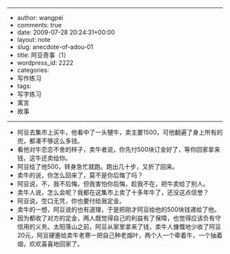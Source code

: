 - --
- author: wangpei
- comments: true
- date: 2009-07-28 20:24:31+00:00
- layout: note
- slug: anecdote-of-adou-01
- title: 阿豆奇事（1）
- wordpress_id: 2222
- categories:
- 写作练习
- tags:
- 写字练习
- 寓言
- 故事
- --
- 阿豆去集市上买牛，他看中了一头犍牛，卖主要1500，可他翻遍了身上所有的兜，都凑不够这么多钱。
- 看他对牛恋恋不舍的样子，卖牛者说，你先付500块订金好了，等你回家拿来钱，这牛还卖给你。
- 阿豆给了他500，转身急忙就跑。跑出几十步，又折了回来。
- 卖牛的说，你怎么回来了，莫不是你后悔了吗？
- 阿豆说，不，我不后悔，但我害怕你后悔，趁我不在，把牛卖给了别人。
- 卖牛人说，怎么会呢？我都在这集市上卖了十多年牛了，还没这点信誉？
- 阿豆说，空口无凭，你也要付给我定金。
- 卖牛的一想，阿豆说的也有道理，于是把刚才阿豆给他的500块钱递给了他。
- 因为都收了对方的定金，两人既觉得自己的利益有了保障，也觉得应该负有守信用的义务。太阳落山之前，阿豆从家里拿来了钱，卖牛人慷慨地少收了阿豆20元，阿豆硬塞给卖牛老寒一把自己种老烟叶，两个人一个牵着牛，一个抽着烟，欢欢喜喜地回家了。
